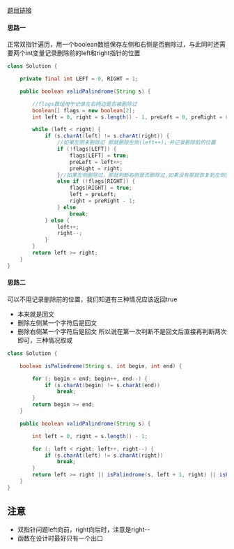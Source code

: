 [题目链接](https://leetcode-cn.com/problems/RQku0D/)

#### 思路一
正常双指针遍历，用一个boolean数组保存左侧和右侧是否删除过，与此同时还需要两个int变量记录删除前的left和right指针的位置

```java
class Solution {

    private final int LEFT = 0, RIGHT = 1;

    public boolean validPalindrome(String s) {

        //flags数组用于记录左右两边是否被删除过
        boolean[] flags = new boolean[2];
        int left = 0, right = s.length() - 1, preLeft = 0, preRight = 0;

        while (left < right) {
            if (s.charAt(left) != s.charAt(right)) {
                //如果左侧未删除过 那就删除左侧(left++)，并记录删除前的位置
                if (!flags[LEFT]) {
                    flags[LEFT] = true;
                    preLeft = left++;
                    preRight = right;
                }//如果左侧删除过，那就判断右侧是否删除过,如果没有那就恢复到左侧删除前,并删除右侧的
                else if (!flags[RIGHT]) {
                    flags[RIGHT] = true;
                    left = preLeft;
                    right = preRight - 1;
                } else
                    break;
            } else {
                left++;
                right--;
            }
        }
        return left >= right;
    }
}
```

#### 思路二
可以不用记录删除前的位置，我们知道有三种情况应该返回true
+ 本来就是回文
+ 删除左侧某一个字符后是回文
+ 删除右侧某一个字符后是回文
所以说在第一次判断不是回文后直接再判断两次即可，三种情况取或
```java
class Solution {

    boolean isPalindrome(String s, int begin, int end) {

        for (; begin < end; begin++, end--) {
            if (s.charAt(begin) != s.charAt(end))
                break;
        }
        return begin >= end;
    }

    public boolean validPalindrome(String s) {

        int left = 0, right = s.length() - 1;

        for (; left < right; left++, right--) {
            if (s.charAt(left) != s.charAt(right))
                break;
        }
        return left >= right || isPalindrome(s, left + 1, right) || isPalindrome(s, left, right - 1);
    }
}
```

## 注意
+ 双指针问题left向前，right向后时，注意是right--
+ 函数在设计时最好只有一个出口